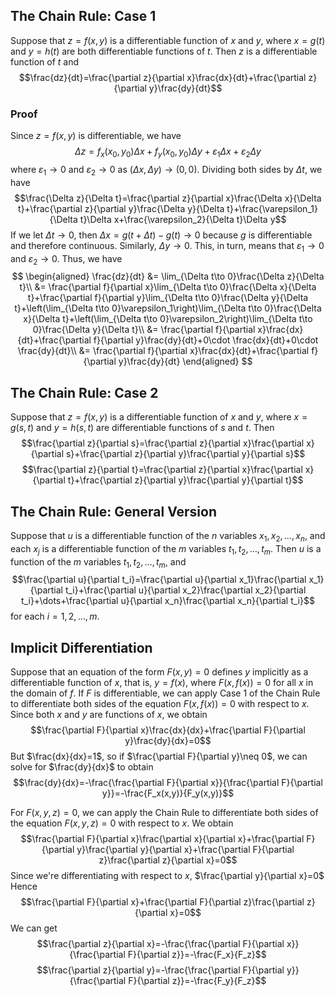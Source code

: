 ## The Chain Rule: Case 1
Suppose that $z=f(x,y)$ is a differentiable function of $x$ and $y$, where $x=g(t)$ and $y=h(t)$ are both differentiable functions of $t$. Then $z$ is a differentiable function of $t$ and
$$\frac{dz}{dt}=\frac{\partial z}{\partial x}\frac{dx}{dt}+\frac{\partial z}{\partial y}\frac{dy}{dt}$$

### Proof
Since $z=f(x,y)$ is differentiable, we have
$$\Delta z=f_x(x_0,y_0)\Delta x+f_y(x_0,y_0)\Delta y+\varepsilon_1\Delta x+\varepsilon_2\Delta y$$
where $\varepsilon_1\to 0$ and $\varepsilon_2\to 0$ as $(\Delta x,\Delta y)\to (0,0)$. Dividing both sides by $\Delta t$, we have
$$\frac{\Delta z}{\Delta t}=\frac{\partial z}{\partial x}\frac{\Delta x}{\Delta t}+\frac{\partial z}{\partial y}\frac{\Delta y}{\Delta t}+\frac{\varepsilon_1}{\Delta t}\Delta x+\frac{\varepsilon_2}{\Delta t}\Delta y$$
If we let $\Delta t\to 0$, then $\Delta x=g(t+\Delta t)-g(t)\to 0$ because $g$ is differentiable and therefore continuous. Similarly, $\Delta y\to 0$. This, in turn, means that $\varepsilon_1\to 0$ and $\varepsilon_2\to 0$. Thus, we have
$$
\begin{aligned}
\frac{dz}{dt} &= \lim_{\Delta t\to 0}\frac{\Delta z}{\Delta t}\\
&= \frac{\partial f}{\partial x}\lim_{\Delta t\to 0}\frac{\Delta x}{\Delta t}+\frac{\partial f}{\partial y}\lim_{\Delta t\to 0}\frac{\Delta y}{\Delta t}+\left(\lim_{\Delta t\to 0}\varepsilon_1\right)\lim_{\Delta t\to 0}\frac{\Delta x}{\Delta t}+\left(\lim_{\Delta t\to 0}\varepsilon_2\right)\lim_{\Delta t\to 0}\frac{\Delta y}{\Delta t}\\
&= \frac{\partial f}{\partial x}\frac{dx}{dt}+\frac{\partial f}{\partial y}\frac{dy}{dt}+0\cdot \frac{dx}{dt}+0\cdot \frac{dy}{dt}\\
&= \frac{\partial f}{\partial x}\frac{dx}{dt}+\frac{\partial f}{\partial y}\frac{dy}{dt}
\end{aligned}
$$

## The Chain Rule: Case 2
Suppose that $z=f(x,y)$ is a differentiable function of $x$ and $y$, where $x=g(s,t)$ and $y=h(s,t)$ are differentiable functions of $s$ and $t$. Then
$$\frac{\partial z}{\partial s}=\frac{\partial z}{\partial x}\frac{\partial x}{\partial s}+\frac{\partial z}{\partial y}\frac{\partial y}{\partial s}$$
$$\frac{\partial z}{\partial t}=\frac{\partial z}{\partial x}\frac{\partial x}{\partial t}+\frac{\partial z}{\partial y}\frac{\partial y}{\partial t}$$

## The Chain Rule: General Version
Suppose that $u$ is a differentiable function of the $n$ variables $x_1,x_2,\dots,x_n$, and each $x_j$ is a differentiable function of the $m$ variables $t_1,t_2,\dots,t_m$. Then $u$ is a function of the $m$ variables $t_1,t_2,\dots,t_m$, and
$$\frac{\partial u}{\partial t_i}=\frac{\partial u}{\partial x_1}\frac{\partial x_1}{\partial t_i}+\frac{\partial u}{\partial x_2}\frac{\partial x_2}{\partial t_i}+\dots+\frac{\partial u}{\partial x_n}\frac{\partial x_n}{\partial t_i}$$
for each $i=1,2,\dots,m$.

## Implicit Differentiation
Suppose that an equation of the form $F(x,y)=0$ defines $y$ implicitly as a differentiable function of $x$, that is, $y=f(x)$, where $F(x,f(x))=0$ for all $x$ in the domain of $f$. If $F$ is differentiable, we can apply Case 1 of the Chain Rule to differentiate both sides of the equation $F(x,f(x))=0$ with respect to $x$. Since both $x$ and $y$ are functions of $x$, we obtain
$$\frac{\partial F}{\partial x}\frac{dx}{dx}+\frac{\partial F}{\partial y}\frac{dy}{dx}=0$$
But $\frac{dx}{dx}=1$, so if $\frac{\partial F}{\partial y}\neq 0$, we can solve for $\frac{dy}{dx}$ to obtain
$$\frac{dy}{dx}=-\frac{\frac{\partial F}{\partial x}}{\frac{\partial F}{\partial y}}=-\frac{F_x(x,y)}{F_y(x,y)}$$

For $F(x,y,z)=0$, we can apply the Chain Rule to differentiate both sides of the equation $F(x,y,z)=0$ with respect to $x$. We obtain
$$\frac{\partial F}{\partial x}\frac{\partial x}{\partial x}+\frac{\partial F}{\partial y}\frac{\partial y}{\partial x}+\frac{\partial F}{\partial z}\frac{\partial z}{\partial x}=0$$
Since we're differentiating with respect to $x$, $\frac{\partial y}{\partial x}=0$
Hence
$$\frac{\partial F}{\partial x}+\frac{\partial F}{\partial z}\frac{\partial z}{\partial x}=0$$
We can get
$$\frac{\partial z}{\partial x}=-\frac{\frac{\partial F}{\partial x}}{\frac{\partial F}{\partial z}}=-\frac{F_x}{F_z}$$
$$\frac{\partial z}{\partial y}=-\frac{\frac{\partial F}{\partial y}}{\frac{\partial F}{\partial z}}=-\frac{F_y}{F_z}$$